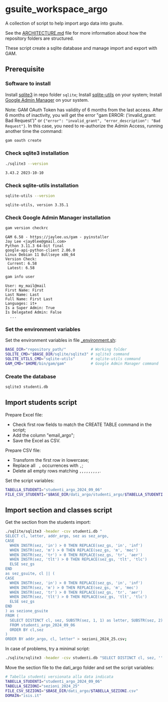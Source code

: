 # gsuite_workspace_argo

A collection of script to help import argo data into gsuite.

See the [ARCHITECTURE.md](https://matklad.github.io//2021/02/06/ARCHITECTURE.md.html) file for more information about how the repository folders are structured.

These script create a sqlite database and manage import and export with GAM.

## Prerequisite

### Software to install

Install [sqlite3](https://www.sqlite.org/index.html) in repo folder ``sqlite``;
Install [sqlite-utils](https://pypi.org/project/sqlite-utils/) on your system;
Install [Google Admin Manager](https://sites.google.com/view/gam--commands/home) on your system.

Note: GAM OAuth Token has validity of 6 months from the last access. After 6 months of inactivity, you will get the error "gam ERROR: ('invalid_grant: Bad Request')" or ``{"error": "invalid_grant", "error_description": "Bad Request"}``. In this case, you need to re-authorize the Admin Access, running another time the command:

```bash
gam oauth create
```

### Check sqlite3 installation

```bash
./sqlite3 --version
```

```plaintext
3.43.2 2023-10-10
```

### Check sqlite-utils installation

```bash
sqlite-utils --version
```

```plaintext
sqlite-utils, version 3.35.1
```

### Check Google Admin Manager installation

```bash
gam version checkrc
```

```plaintext
GAM 6.58 - https://jaylee.us/gam - pyinstaller
Jay Lee <jay0lee@gmail.com>
Python 3.11.3 64-bit final
google-api-python-client 2.86.0
Linux Debian 11 Bullseye x86_64
Version Check:
 Current: 6.58
 Latest: 6.58
```

```bash
gam info user
```

```plaintext
User: my_mail@mail
First Name: First
Last Name: Last
Full Name: First Last
Languages: it+
Is a Super Admin: True
Is Delegated Admin: False
  ...
```

### Set the environment variables

Set the environment variables in file [_environment.sh](environment.sh):

```bash
BASE_DIR="repository_path/"           # Working folder
SQLITE_CMD="$BASE_DIR/sqlite/sqlite3" # sqlite3 command
SQLITE_UTILS_CMD="sqlite-utils"       # sqlite-utils command
GAM_CMD="$HOME/bin/gam/gam"           # Google Admin Manager command
```

### Create the database

```bash
sqlite3 studenti.db
```

## Import students script

Prepare Excel file:

- Check first row fields to match the CREATE TABLE command in the script;
- Add the column "email_argo";
- Save the Excel as CSV.

Prepare CSV file:

- Transform the first row in lowercase;
- Replace all `` ,`` occurrences with `,`;
- Delete all empty rows matching `,,,,,,,,,`.

Set the script variables:

```bash
TABELLA_STUDENTI="studenti_argo_2024_09_06"
FILE_CSV_STUDENTI="$BASE_DIR/dati_argo/studenti_argo/$TABELLA_STUDENTI.csv"
```

## Import section and classes script

Get the section from the students import:

```bash
./sqlite/sqlite3 -header -csv studenti.db "
SELECT cl, letter, addr_argo, sez as sez_argo,
CASE 
  WHEN INSTR(sez, 'in') > 0 THEN REPLACE(sez_gs, 'in', 'inf')
  WHEN INSTR(sez, 'm') > 0 THEN REPLACE(sez_gs, 'm', 'mec')
  WHEN INSTR(sez, 'tr') > 0 THEN REPLACE(sez_gs, 'tr', 'aer')
  WHEN INSTR(sez, 'tlt') > 0 THEN REPLACE(sez_gs, 'tlt', 'tlc')
  ELSE sez_gs
END 
as sez_gsuite, cl || (
CASE 
  WHEN INSTR(sez, 'in') > 0 THEN REPLACE(sez_gs, 'in', 'inf')
  WHEN INSTR(sez, 'm') > 0 THEN REPLACE(sez_gs, 'm', 'mec')
  WHEN INSTR(sez, 'tr') > 0 THEN REPLACE(sez_gs, 'tr', 'aer')
  WHEN INSTR(sez, 'tlt') > 0 THEN REPLACE(sez_gs, 'tlt', 'tlc')
  ELSE sez_gs
END
) as sezione_gsuite
FROM (
  SELECT DISTINCT cl, sez, SUBSTR(sez, 1, 1) as letter, SUBSTR(sez, 2) as addr_argo, SUBSTR(sez, 1, 1) || '_' || SUBSTR(sez, 2) as sez_gs 
  FROM studenti_argo_2024_09_06 
  ORDER BY cl,sez
)
ORDER BY addr_argo, cl, letter" > sezioni_2024_25.csv;
```

In case of problems, try a minimal script:

```bash
./sqlite/sqlite3 -header -csv studenti.db "SELECT DISTINCT cl, sez, '' as sezioni_gsuite from studenti_argo_2024_09_06 ORDER BY cl,sez; " > sezioni_2024_25.csv
```

Move the section file to the dati_argo folder and set the script variables:

```bash
# Tabella studenti versionata alla data indicata
TABELLA_STUDENTI="studenti_argo_2024_09_06"
TABELLA_SEZIONI="sezioni_2024_25" 
FILE_CSV_SEZIONI="$BASE_DIR/dati_argo/$TABELLA_SEZIONI.csv"
DOMAIN="isis.it"
```
